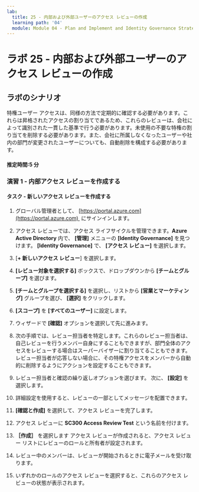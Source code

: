 ```yaml
---
lab:
  title: 25 - 内部および外部ユーザーのアクセス レビューの作成
  learning path: '04'
  module: Module 04 - Plan and Implement and Identity Governance Strategy
---
```


# ラボ 25 - 内部および外部ユーザーのアクセス レビューの作成  

## ラボのシナリオ

特権ユーザー アクセスは、同様の方法で定期的に確認する必要があります。これらは昇格されたアクセスの割り当てであるため、これらのレビューは、会社によって識別された一貫した基準で行う必要があります。未使用の不要な特権の割り当てを削除する必要があります。また、会社に所属しなくなったユーザーや社内の部門が変更されたユーザーについても、自動削除を構成する必要があります。

#### 推定時間:5 分

### 演習 1 - 内部アクセス レビューを作成する

#### タスク - 新しいアクセス レビューを作成する

1. グローバル管理者として、 [https://portal.azure.com](https://portal.azure.com)  にサインインします。

2. アクセス レビューでは、アクセス ライフサイクルを管理できます。**Azure Active Directory** 内で、 **[管理]** メニューの **[Identity Governance]** を見つけます。  **[Identity Governance]** で、 **[アクセス レビュー]** を選択します。

3. [**+ 新しいアクセス レビュー**] を選択します。

4. **[レビュー対象を選択する]** ボックスで、ドロップダウンから **[チームとグループ]** を選びます。

5. **[チームとグループを選択する]** を選択し、リストから **[営業とマーケティング]** グループを選び、 **[選択]** をクリックします。

6. **[スコープ]** を **[すべてのユーザー]** に設定します。

7. ウィザードで **[確認]** オプションを選択して先に進みます。

8. 次の手順では、レビュー担当者を特定します。これらのレビュー担当者は、自己レビューを行うメンバー自身にすることもできますが、部門全体のアクセスをレビューする場合はスーパーバイザーに割り当てることもできます。 レビュー担当者が応答しない場合に、その特権アクセスをメンバーから自動的に削除するようにアクションを設定することもできます。

9. レビュー担当者と確認の繰り返しオプションを選びます。  次に、 **[設定]** を選択します。

10. 詳細設定を使用すると、レビューの一部としてメッセージを配置できます。

11. **[確認と作成]** を選択して、アクセス レビューを完了します。

12. アクセス レビューに **SC300 Access Review Test** という名前を付けます。

13. **［作成］** を選択します アクセス レビューが作成されると、アクセス レビュー リストにレビューのロールと所有者が設定されます。

14. レビュー中のメンバーは、レビューが開始されるときに電子メールを受け取ります。

15. いずれかのロールのアクセス レビューを選択すると、これらのアクセス レビューの状態が表示されます。
